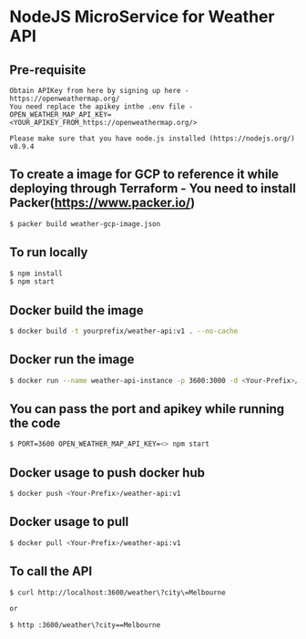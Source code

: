 # NodeJS MicroService for Weather API

## Pre-requisite 
    Obtain APIKey from here by signing up here - https://openweathermap.org/
    You need replace the apikey inthe .env file - OPEN_WEATHER_MAP_API_KEY=<YOUR_APIKEY_FROM_https://openweathermap.org/>

    Please make sure that you have node.js installed (https://nodejs.org/) v8.9.4

## To create a image for GCP to reference it while deploying through Terraform - You need to install Packer(https://www.packer.io/)
```sh
$ packer build weather-gcp-image.json
```

## To run locally 
```sh
$ npm install 
$ npm start 
```

## Docker build the image
```sh
$ docker build -t yourprefix/weather-api:v1 . --no-cache
```

## Docker run the image
```sh
$ docker run --name weather-api-instance -p 3600:3000 -d <Your-Prefix>/weather-api:v1
```

## You can pass the port and apikey while running the code
```sh
$ PORT=3600 OPEN_WEATHER_MAP_API_KEY=<> npm start
```


## Docker usage to push docker hub
```sh
$ docker push <Your-Prefix>/weather-api:v1
```
## Docker usage to pull
```sh
$ docker pull <Your-Prefix>/weather-api:v1
```

## To call the API
```sh
$ curl http://localhost:3600/weather\?city\=Melbourne

or

$ http :3600/weather\?city==Melbourne
```